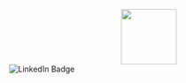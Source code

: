<div id="header" align="center">
  <img src="https://media.giphy.com/media/LTYT5GTIiAMBa/giphy.gif" width="100"/>
</div>
<div id="badges">
  <img src="https://img.shields.io/badge/-VK-blue?style=for-the-badge&logo=linkedin&logoColor=white" alt="LinkedIn Badge"/>
</div>
